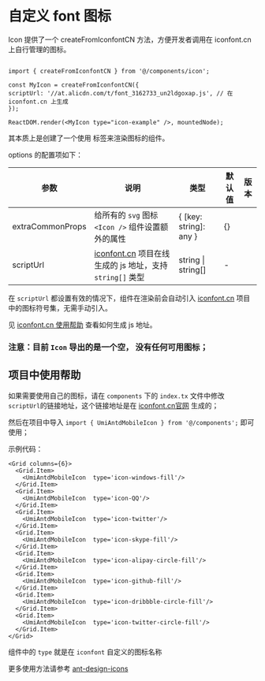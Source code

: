 # 自定义 font 图标
Icon 提供了一个 createFromIconfontCN 方法，方便开发者调用在 iconfont.cn 上自行管理的图标。

```tsx

import { createFromIconfontCN } from '@/components/icon';

const MyIcon = createFromIconfontCN({
scriptUrl: '//at.alicdn.com/t/font_3162733_un2ldgoxap.js', // 在 iconfont.cn 上生成
});

ReactDOM.render(<MyIcon type="icon-example" />, mountedNode);

```

其本质上是创建了一个使用 <use> 标签来渲染图标的组件。

options 的配置项如下：

| 参数 | 说明 | 类型                     | 默认值   | 版本 |
| --- | --- |------------------------|-------| --- |
| extraCommonProps | 给所有的 `svg` 图标 `<Icon />` 组件设置额外的属性 | { \[key: string]: any } | {}    |  |
| scriptUrl | [iconfont.cn](http://iconfont.cn/) 项目在线生成的 js 地址，支持 `string[]` 类型 | string \| string\[] | - |  |

在 `scriptUrl` 都设置有效的情况下，组件在渲染前会自动引入 [iconfont.cn](http://iconfont.cn/) 项目中的图标符号集，无需手动引入。

见 [iconfont.cn 使用帮助](http://iconfont.cn/help/detail?spm=a313x.7781069.1998910419.15&helptype=code) 查看如何生成 js 地址。

### 注意：目前 `Icon` 导出的是一个空， 没有任何可用图标；


## 项目中使用帮助
如果需要使用自己的图标，请在 `components` 下的 `index.tx` 文件中修改 `scriptUrl`的链接地址，这个链接地址是在 [iconfont.cn官网](https://www.iconfont.cn) 生成的；

然后在项目中导入 `import { UmiAntdMobileIcon } from '@/components';` 即可使用；

示例代码：

```tsx
<Grid columns={6}>
  <Grid.Item>
    <UmiAntdMobileIcon  type='icon-windows-fill'/>
  </Grid.Item>
  <Grid.Item>
    <UmiAntdMobileIcon  type='icon-QQ'/>
  </Grid.Item>
  <Grid.Item>
    <UmiAntdMobileIcon  type='icon-twitter'/>
  </Grid.Item>
  <Grid.Item>
    <UmiAntdMobileIcon  type='icon-skype-fill'/>
  </Grid.Item>
  <Grid.Item>
    <UmiAntdMobileIcon  type='icon-alipay-circle-fill'/>
  </Grid.Item>
  <Grid.Item>
    <UmiAntdMobileIcon  type='icon-github-fill'/>
  </Grid.Item>
  <Grid.Item>
    <UmiAntdMobileIcon  type='icon-dribbble-circle-fill'/>
  </Grid.Item>
  <Grid.Item>
    <UmiAntdMobileIcon  type='icon-twitter-circle-fill'/>
  </Grid.Item>
</Grid>
```

组件中的 `type` 就是在 `iconfont` 自定义的图标名称

更多使用方法请参考 [ant-design-icons](https://ant.design/components/icon-cn/)


